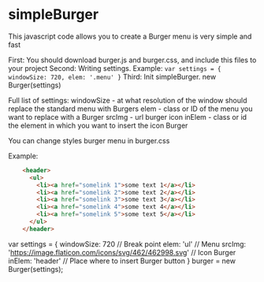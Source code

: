 # simpleBurger
This javascript code allows you to create a Burger menu is very simple and fast

First: You should download burger.js and burger.css, and include this files to your project
Second: Writing settings.
  Example:
  ``
  var settings = {
    windowSize: 720,
    elem: '.menu'
  }
  ``
Third: Init simpleBurger. new Burger(settings)

Full list of settings: windowSize - at what resolution of the window should replace the standard menu with Burgers
                       elem - class or ID of the menu you want to replace with a Burger
                       srcImg - url burger icon
                       inElem - class or id the element in which you want to insert the icon Burger

You can change styles burger menu in burger.css

Example:
  ```html
      <header>
        <ul>
          <li><a href="somelink 1">some text 1</a></li>
          <li><a href="somelink 2">some text 2</a></li>
          <li><a href="somelink 3">some text 3</a></li>
          <li><a href="somelink 4">some text 4</a></li>
          <li><a href="somelink 5">some text 5</a></li>
        </ul>
      </header>
  ```
   var settings = {
      windowSize: 720 // Break point
      elem: 'ul' // Menu
      srcImg: 'https://image.flaticon.com/icons/svg/462/462998.svg' // Icon Burger
      inElem: 'header' // Place where to insert Burger button
    }
    burger = new Burger(settings);
